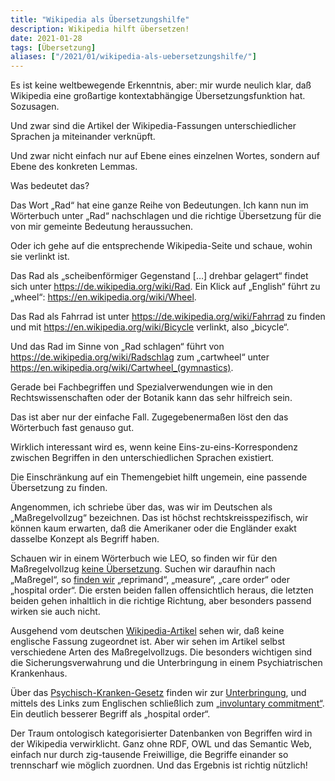 ```yaml
---
title: "Wikipedia als Übersetzungshilfe"
description: Wikipedia hilft übersetzen!
date: 2021-01-28
tags: [Übersetzung]
aliases: ["/2021/01/wikipedia-als-uebersetzungshilfe/"]
---
```

Es ist keine weltbewegende Erkenntnis, aber: mir wurde neulich klar, daß Wikipedia eine großartige kontextabhängige Übersetzungsfunktion hat. Sozusagen.

Und zwar sind die Artikel der Wikipedia-Fassungen unterschiedlicher Sprachen ja miteinander verknüpft.

Und zwar nicht einfach nur auf Ebene eines einzelnen Wortes, sondern auf Ebene des konkreten Lemmas.

Was bedeutet das?

Das Wort „Rad“ hat eine ganze Reihe von Bedeutungen. Ich kann nun im Wörterbuch unter „Rad“ nachschlagen und die richtige Übersetzung für die von mir gemeinte Bedeutung heraussuchen.

Oder ich gehe auf die entsprechende Wikipedia-Seite und schaue, wohin sie verlinkt ist.

Das Rad als „scheibenförmiger Gegenstand […] drehbar gelagert“ findet sich unter https://de.wikipedia.org/wiki/Rad. Ein Klick auf „English“ führt zu „wheel“: https://en.wikipedia.org/wiki/Wheel.

Das Rad als Fahrrad ist unter https://de.wikipedia.org/wiki/Fahrrad zu finden und mit https://en.wikipedia.org/wiki/Bicycle verlinkt, also „bicycle“.

Und das Rad im Sinne von „Rad schlagen“ führt von https://de.wikipedia.org/wiki/Radschlag zum „cartwheel“ unter https://en.wikipedia.org/wiki/Cartwheel_(gymnastics).

Gerade bei Fachbegriffen und Spezialverwendungen wie in den Rechtswissenschaften oder der Botanik kann das sehr hilfreich sein.

Das ist aber nur der einfache Fall. Zugegebenermaßen löst den das Wörterbuch fast genauso gut.

Wirklich interessant wird es, wenn keine Eins-zu-eins-Korrespondenz zwischen Begriffen in den unterschiedlichen Sprachen existiert.

Die Einschränkung auf ein Themengebiet hilft ungemein, eine passende Übersetzung zu finden.

Angenommen, ich schriebe über das, was wir im Deutschen als „Maßregelvollzug“ bezeichnen. Das ist höchst rechtskreisspezifisch, wir können kaum erwarten, daß die Amerikaner oder die Engländer exakt dasselbe Konzept als Begriff haben.

Schauen wir in einem Wörterbuch wie LEO, so finden wir für den Maßregelvollzug [keine Übersetzung](https://dict.leo.org/german-english/ma%C3%9Fregelvollzug). Suchen wir daraufhin nach „Maßregel“, so [finden wir](https://dict.leo.org/german-english/ma%C3%9Fregel) „reprimand“, „measure“, „care order“ oder „hospital order“. Die ersten beiden fallen offensichtlich heraus, die letzten beiden gehen inhaltlich in die richtige Richtung, aber besonders passend wirken sie auch nicht.

Ausgehend vom deutschen [Wikipedia-Artikel](https://de.wikipedia.org/wiki/Ma%C3%9Fregel_der_Besserung_und_Sicherung) sehen wir, daß keine englische Fassung zugeordnet ist. Aber wir sehen im Artikel selbst verschiedene Arten des Maßregelvollzugs. Die besonders wichtigen sind die Sicherungsverwahrung und die Unterbringung in einem Psychiatrischen Krankenhaus.

Über das [Psychisch-Kranken-Gesetz](https://de.wikipedia.org/wiki/Psychisch-Kranken-Gesetz) finden wir zur [Unterbringung](https://de.wikipedia.org/wiki/Unterbringung_(Deutschland)), und mittels des Links zum Englischen schließlich zum [„involuntary commitment“](https://en.wikipedia.org/wiki/Involuntary_commitment). Ein deutlich besserer Begriff als „hospital order“.

Der Traum ontologisch kategorisierter Datenbanken von Begriffen wird in der Wikipedia verwirklicht. Ganz ohne RDF, OWL und das Semantic Web, einfach nur durch zig-tausende Freiwillige, die Begriffe einander so trennscharf wie möglich zuordnen. Und das Ergebnis ist richtig nützlich!